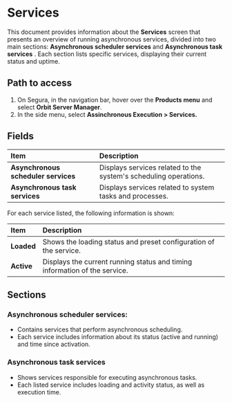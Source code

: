 # Services

This document provides information about the **Services** screen that presents an overview of running asynchronous services, divided into two main sections: **Asynchronous scheduler services** and **Asynchronous task services** . Each section lists specific services, displaying their current status and uptime.

## **Path to access**

1. On Segura, in the navigation bar, hover over the **Products menu** and select **Orbit Server Manager**.  
2. In the side menu, select **Assinchronous Execution \> Services.**

## Fields

| Item | Description |
| :---- | :---- |
| **Asynchronous scheduler services** | Displays services related to the system's scheduling operations. |
| **Asynchronous task services** | Displays services related to system tasks and processes. |

For each service listed, the following information is shown:

| Item | Description |
| :---- | :---- |
| **Loaded** | Shows the loading status and preset configuration of the service. |
| **Active**  | Displays the current running status and timing information of the service. |

## Sections

### **Asynchronous scheduler services:**  
- Contains services that perform asynchronous scheduling.  
- Each service includes information about its status (active and running) and time since activation.  
    
### **Asynchronous task services**  
- Shows services responsible for executing asynchronous tasks.
- Each listed service includes loading and activity status, as well as execution time.

